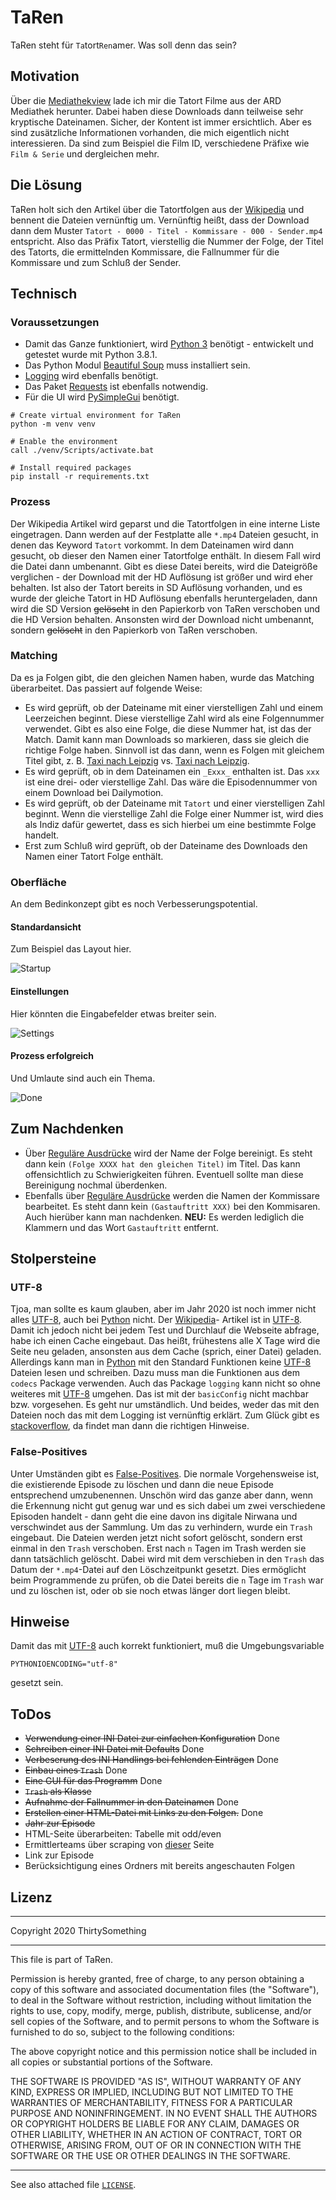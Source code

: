 # TaRen

TaRen steht für `Ta`tort`Ren`amer. Was soll denn das sein?

## Motivation

Über die [Mediathekview][mediathekview] lade ich mir die Tatort Filme aus der
ARD Mediathek herunter. Dabei haben diese Downloads dann teilweise sehr
kryptische Dateinamen. Sicher, der Kontent ist immer ersichtlich. Aber es sind
zusätzliche Informationen vorhanden, die mich eigentlich nicht interessieren.
Da sind zum Beispiel die Film ID, verschiedene Präfixe wie `Film & Serie`
und dergleichen mehr.

## Die Lösung

TaRen holt sich den Artikel über die Tatortfolgen aus der [Wikipedia][tatortwiki]
und bennent die Dateien vernünftig um. Vernünftig heißt, dass der Download dann
dem Muster `Tatort - 0000 - Titel - Kommissare - 000 - Sender.mp4` entspricht.
Also das Präfix Tatort, vierstellig die Nummer der Folge, der Titel des Tatorts,
die ermittelnden Kommissare, die Fallnummer für die Kommissare und zum Schluß
der Sender.

## Technisch

### Voraussetzungen

- Damit das Ganze funktioniert, wird [Python 3][python] benötigt - entwickelt
  und getestet wurde mit Python 3.8.1.
- Das Python Modul [Beautiful Soup][beautifulsoup] muss installiert sein.
- [Logging][logging] wird ebenfalls benötigt.
- Das Paket [Requests][requests] ist ebenfalls notwendig.
- Für die UI wird [PySimpleGui][pysimplegui] benötigt.

```batch
# Create virtual environment for TaRen
python -m venv venv

# Enable the environment
call ./venv/Scripts/activate.bat

# Install required packages
pip install -r requirements.txt
```

### Prozess

Der Wikipedia Artikel wird geparst und die Tatortfolgen in eine interne
Liste eingetragen. Dann werden auf der Festplatte alle `*.mp4` Dateien
gesucht, in denen das Keyword `Tatort` vorkommt. In dem Dateinamen wird
dann gesucht, ob dieser den Namen einer Tatortfolge enthält. In diesem Fall
wird die Datei dann umbenannt. Gibt es diese Datei bereits, wird die Dateigröße
verglichen - der Download mit der HD Auflösung ist größer und wird eher
behalten. Ist also der Tatort bereits in SD Auflösung vorhanden, und es wurde
der gleiche Tatort in HD Auflösung ebenfalls heruntergeladen, dann wird die
SD Version ~~gelöscht~~ in den Papierkorb von TaRen verschoben und die HD
Version behalten. Ansonsten wird der Download nicht umbenannt, sondern
~~gelöscht~~ in den Papierkorb von TaRen verschoben.

### Matching

Da es ja Folgen gibt, die den gleichen Namen haben, wurde das Matching
überarbeitet. Das passiert auf folgende Weise:

- Es wird geprüft, ob der Dateiname mit einer vierstelligen Zahl und einem
  Leerzeichen beginnt. Diese vierstellige Zahl wird als eine Folgennummer
  verwendet. Gibt es also eine Folge, die diese Nummer hat, ist das der Match.
  Damit kann man Downloads so markieren, dass sie gleich die richtige Folge haben.
  Sinnvoll ist das dann, wenn es Folgen mit gleichem Titel gibt, z. B.
  [Taxi nach Leipzig][tnlo] vs. [Taxi nach Leipzig][tnln].
- Es wird geprüft, ob in dem Dateinamen ein `_Exxx_` enthalten ist. Das
  `xxx` ist eine drei- oder vierstellige Zahl. Das wäre die Episodennummer
  von einem Download bei Dailymotion.
- Es wird geprüft, ob der Dateiname mit `Tatort` und einer vierstelligen
  Zahl beginnt. Wenn die vierstellige Zahl die Folge einer Nummer ist, wird dies
  als Indiz dafür gewertet, dass es sich hierbei um eine bestimmte Folge handelt.
- Erst zum Schluß wird geprüft, ob der Dateiname des Downloads den Namen einer
  Tatort Folge enthält.

### Oberfläche

An dem Bedinkonzept gibt es noch Verbesserungspotential.

#### Standardansicht

Zum Beispiel das Layout hier.

![Startup][gui01]

#### Einstellungen

Hier könnten die Eingabefelder etwas breiter sein.

![Settings][gui02]

#### Prozess erfolgreich

Und Umlaute sind auch ein Thema.

![Done][gui03]

## Zum Nachdenken

- Über [Reguläre Ausdrücke][regexp] wird der Name der Folge bereinigt. Es steht
  dann kein `(Folge XXXX hat den gleichen Titel)` im Titel. Das kann
  offensichtlich zu Schwierigkeiten führen. Eventuell sollte man diese Bereinigung
  nochmal überdenken.
- Ebenfalls über [Reguläre Ausdrücke][regexp] werden die Namen der Kommissare
  bearbeitet. Es steht dann kein `(Gastauftritt XXX)` bei den Kommisaren. Auch
  hierüber kann man nachdenken. **NEU:** Es werden lediglich die Klammern und
  das Wort `Gastauftritt` entfernt.

## Stolpersteine

### UTF-8

Tjoa, man sollte es kaum glauben, aber im Jahr 2020 ist noch immer nicht alles
[UTF-8][utf8], auch bei [Python][python] nicht. Der [Wikipedia][tatortwiki]-
Artikel ist in [UTF-8][utf8]. Damit ich jedoch nicht bei jedem Test und
Durchlauf die Webseite abfrage, habe ich einen Cache eingebaut. Das heißt,
frühestens alle X Tage wird die Seite neu geladen, ansonsten aus dem Cache
(sprich, einer Datei) geladen. Allerdings kann man in [Python][python] mit den
Standard Funktionen keine [UTF-8][utf8] Dateien lesen und schreiben. Dazu muss
man die Funktionen aus dem `codecs` Package verwenden. Auch das Package
`logging` kann nicht so ohne weiteres mit [UTF-8][utf8] umgehen. Das ist
mit der `basicConfig` nicht machbar bzw. vorgesehen. Es geht nur
umständlich. Und beides, weder das mit den Dateien noch das mit dem Logging ist
vernünftig erklärt. Zum Glück gibt es [stackoverflow][stackoverflow], da findet
man dann die richtigen Hinweise.

### False-Positives

Unter Umständen gibt es [False-Positives][fapo]. Die normale Vorgehensweise ist,
die existierende Episode zu löschen und dann die neue Episode entsprechend
umzubenennen. Unschön wird das ganze aber dann, wenn die Erkennung nicht gut
genug war und es sich dabei um zwei verschiedene Episoden handelt - dann geht
die eine davon ins digitale Nirwana und verschwindet aus der Sammlung. Um das
zu verhindern, wurde ein `Trash` eingebaut. Die Dateien werden jetzt nicht
sofort gelöscht, sondern erst einmal in den `Trash` verschoben. Erst nach
`n` Tagen im Trash werden sie dann tatsächlich gelöscht. Dabei wird mit dem
verschieben in den `Trash` das Datum der `*.mp4`-Datei auf den
Löschzeitpunkt gesetzt. Dies ermöglicht beim Programmende zu prüfen, ob die
Datei bereits die `n` Tage im `Trash` war und zu löschen ist, oder ob
sie noch etwas länger dort liegen bleibt.

## Hinweise

Damit das mit [UTF-8][utf8] auch korrekt funktioniert, muß die Umgebungsvariable

```SHELL
PYTHONIOENCODING="utf-8"
```

gesetzt sein.

## ToDos

- ~~Verwendung einer INI Datei zur einfachen Konfiguration~~ Done
- ~~Schreiben einer INI Datei mit Defaults~~ Done
- ~~Verbeserung des INI Handlings bei fehlenden Einträgen~~ Done
- ~~Einbau eines `Trash`~~ Done
- ~~Eine GUI für das Programm~~ Done
- ~~`Trash` als Klasse~~
- ~~Aufnahme der Fallnummer in den Dateinamen~~ Done
- ~~Erstellen einer HTML-Datei mit Links zu den Folgen.~~ Done
- ~~Jahr zur Episode~~
- HTML-Seite überarbeiten: Tabelle mit odd/even
- Ermittlerteams über scraping von [dieser][tatort_teams] Seite
- Link zur Episode
- Berücksichtigung eines Ordners mit bereits angeschauten Folgen

## Lizenz

---

Copyright 2020 ThirtySomething

---

This file is part of TaRen.

Permission is hereby granted, free of charge, to any person obtaining a copy
of this software and associated documentation files (the "Software"), to deal
in the Software without restriction, including without limitation the rights
to use, copy, modify, merge, publish, distribute, sublicense, and/or sell
copies of the Software, and to permit persons to whom the Software is
furnished to do so, subject to the following conditions:

The above copyright notice and this permission notice shall be included in all
copies or substantial portions of the Software.

THE SOFTWARE IS PROVIDED "AS IS", WITHOUT WARRANTY OF ANY KIND, EXPRESS OR
IMPLIED, INCLUDING BUT NOT LIMITED TO THE WARRANTIES OF MERCHANTABILITY,
FITNESS FOR A PARTICULAR PURPOSE AND NONINFRINGEMENT. IN NO EVENT SHALL THE
AUTHORS OR COPYRIGHT HOLDERS BE LIABLE FOR ANY CLAIM, DAMAGES OR OTHER
LIABILITY, WHETHER IN AN ACTION OF CONTRACT, TORT OR OTHERWISE, ARISING FROM,
OUT OF OR IN CONNECTION WITH THE SOFTWARE OR THE USE OR OTHER DEALINGS IN THE
SOFTWARE.

---

See also attached file [`LICENSE`](./LICENSE "MIT License").

[beautifulsoup]: https://www.crummy.com/software/BeautifulSoup/
[fapo]: https://en.wikipedia.org/wiki/False_positives_and_false_negatives
[gui01]: ./images/Taren_GUI.png "Startup"
[gui02]: ./images/Taren_GUI_Config.png "Settings"
[gui03]: ./images/Taren_GUI_Done.png "Process done"
[logging]: https://docs.python.org/3/library/logging.html
[mediathekview]: https://mediathekview.de/
[pysimplegui]: https://pysimplegui.readthedocs.io/en/latest/
[python]: https://de.wikipedia.org/wiki/Python_(Programmiersprache)
[regexp]: https://de.wikipedia.org/wiki/Regul%C3%A4rer_Ausdruck
[requests]: https://docs.python-requests.org/en/master/
[stackoverflow]: https://www.stackoverflow.com
[tatort_teams]: https://de.wikipedia.org/wiki/Liste_der_Tatort-Ermittler
[tatortwiki]: https://de.wikipedia.org/wiki/Liste_der_Tatort-Folgen
[tnln]: https://de.wikipedia.org/wiki/Tatort:_Taxi_nach_Leipzig_(2016)
[tnlo]: https://de.wikipedia.org/wiki/Tatort:_Taxi_nach_Leipzig_(1970)
[utf8]: https://de.wikipedia.org/wiki/UTF-8
